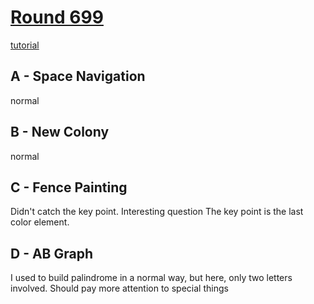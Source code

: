 # [Round 699](https://codeforces.com/contest/1481)
[tutorial](https://codeforces.com/blog/entry/87523)
 
## A - Space Navigation
normal

## B -  New Colony
normal

## C - Fence Painting
Didn't catch the key point. Interesting question
The key point is the last color element.
 
## D - AB Graph
I used to build palindrome in a normal way, but here, only two letters involved. 
Should pay more attention to special things
 
 
 